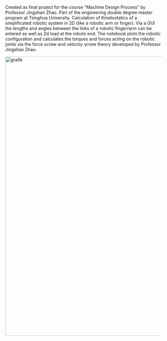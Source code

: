 Created as final project for the course "Machine Design Process" by Professor Jingshan Zhao. Part of the engineering double degree master program at Tsinghua University.
Calculation of Kinetostatics of a simplificated robotic system in 2D (like a robotic arm or finger).
Via a GUI the lengths and angles between the links of a robotic finger/arm can be entered as well as 2d load at the robots end.
The notebook plots the robotic configuration and calculates the torques and forces acting on the robotic joints via the force screw and veloctiy screw theory developed by Professor Jingshan Zhao.

<img width="1659" height="898" alt="grafik" src="https://github.com/user-attachments/assets/2e6e915f-1b08-45de-8156-305f6f922f8c" />
